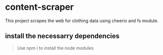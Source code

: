 # content-scraper

This project scrapes the web for clothing data using cheerio and fs module.

## install the necessarry dependencies

> Use npm i to install the node modules
